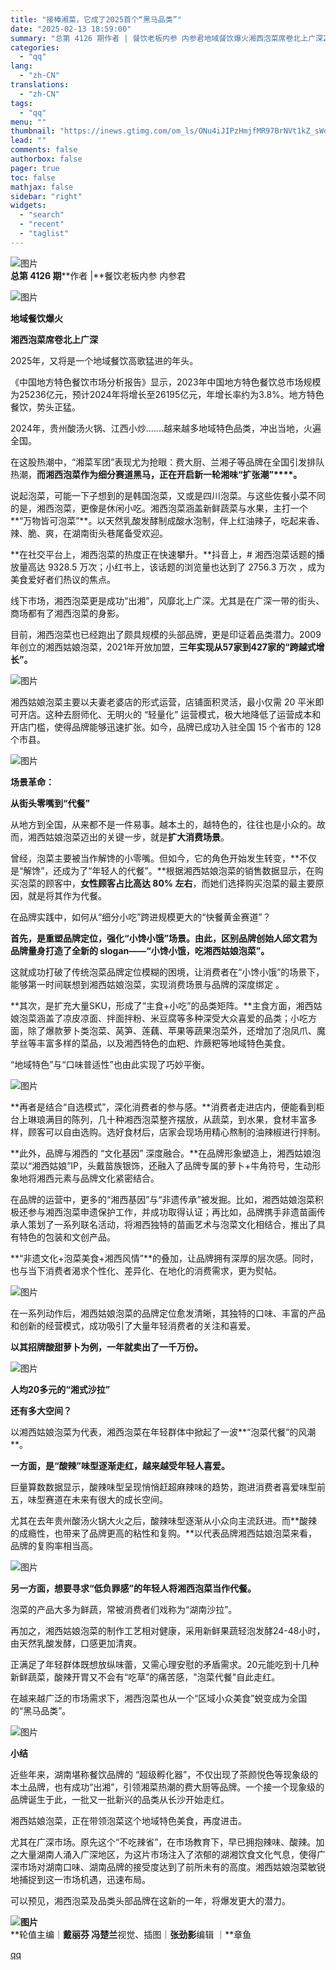 ```yaml
---
title: "接棒湘菜，它成了2025首个“黑马品类”"
date: "2025-02-13 18:59:00"
summary: "总第 4126 期作者 | 餐饮老板内参 内参君地域餐饮爆火湘西泡菜席卷北上广深2025年，又将是一..."
categories:
  - "qq"
lang:
  - "zh-CN"
translations:
  - "zh-CN"
tags:
  - "qq"
menu: ""
thumbnail: "https://inews.gtimg.com/om_ls/ONu4iJIPzHmjfMR97BrNVt1kZ_sWqzpNwcXGqgvOum1-oAA_640360/0"
lead: ""
comments: false
authorbox: false
pager: true
toc: false
mathjax: false
sidebar: "right"
widgets:
  - "search"
  - "recent"
  - "taglist"
---
```


![图片](https://inews.gtimg.com/om_bt/OeX9xV1pwoTX8ZFA46WGuHDvzsaMjJL3Z-QQUVWuW1IYQAA/641)  
****总第 4126 期******作者 |**餐饮老板内参 内参君  

  


![图片](https://inews.gtimg.com/om_bt/OnHp_hRehRl8tdxszPRc8P9asUfLClQdtDMRvnrJMkDYoAA/641)

**地域餐饮爆火**

**湘西泡菜席卷北上广深**

  


2025年，又将是一个地域餐饮高歌猛进的年头。

  


《中国地方特色餐饮市场分析报告》显示，2023年中国地方特色餐饮总市场规模为25236亿元，预计2024年将增长至26195亿元，年增长率约为3.8%。地方特色餐饮，势头正猛。

  


2024年，贵州酸汤火锅、江西小炒.......越来越多地域特色品类，冲出当地，火遍全国。

  


在这股热潮中，“湘菜军团”表现尤为抢眼：费大厨、兰湘子等品牌在全国引发排队热潮，**而湘西泡菜作为细分赛道黑马，正在开启新一轮湘味“扩张潮”****。**

  


说起泡菜，可能一下子想到的是韩国泡菜，又或是四川泡菜。与这些佐餐小菜不同的是，湘西泡菜，更像是休闲小吃。湘西泡菜涵盖新鲜蔬菜与水果，主打一个**“万物皆可泡菜”**。以天然乳酸发酵制成酸水泡制，伴上红油辣子，吃起来香、辣、脆、爽，在湖南街头巷尾备受欢迎。

  


**在社交平台上，湘西泡菜的热度正在快速攀升。**抖音上，# 湘西泡菜话题的播放量高达 9328.5 万次；小红书上，该话题的浏览量也达到了 2756.3 万次 ，成为美食爱好者们热议的焦点。

  


线下市场，湘西泡菜更是成功“出湘”，风靡北上广深。尤其是在广深一带的街头、商场都有了湘西泡菜的身影。

  


目前，湘西泡菜也已经跑出了颇具规模的头部品牌，更是印证着品类潜力。2009年创立的湘西姑娘泡菜，2021年开放加盟，**三年实现从57家到427家的“跨越式增长”。**

  


![图片](https://inews.gtimg.com/om_bt/OROOj3CDKDSoH1y4U3hr3qJZRUjMdSJRPjBG7zuUMLbvoAA/641)

  


湘西姑娘泡菜主要以夫妻老婆店的形式运营，店铺面积灵活，最小仅需 20 平米即可开店。这种去厨师化、无明火的 “轻量化” 运营模式，极大地降低了运营成本和开店门槛，使得品牌能够迅速扩张。如今，品牌已成功入驻全国 15 个省市的 128 个市县。

  


  


![图片](https://inews.gtimg.com/om_bt/OeJZ25x4vzSNezp9bJ69QWgdXu0r6GonMQf0fwb-tKyRQAA/641)

**场景革命：**

**从街头零嘴到“代餐”**

  


从地方到全国，从来都不是一件易事。越本土的，越特色的，往往也是小众的。故而，湘西姑娘泡菜迈出的关键一步，就是**扩大消费场景**。

  


曾经，泡菜主要被当作解馋的小零嘴。但如今，它的角色开始发生转变，**不仅是“解馋”，还成为了“年轻人的代餐”。**根据湘西姑娘泡菜的销售数据显示，在购买泡菜的顾客中，**女性顾客占比高达 80% 左右**，而她们选择购买泡菜的最主要原因，就是将其作为代餐。

  


在品牌实践中，如何从“细分小吃”跨进规模更大的“快餐黄金赛道”？

  


**首先，是重塑品牌定位，强化“小馋小饿”场景。**由此，区别品牌创始人邱文君为品牌量身打造了全新的 slogan——**“小馋小饿，吃湘西姑娘泡菜”。**

  


这就成功打破了传统泡菜品牌定位模糊的困境，让消费者在“小馋小饿”的场景下，能够第一时间联想到湘西姑娘泡菜，实现消费场景与品牌的深度绑定 。

  


**其次，是扩充大量SKU，形成了“主食+小吃”的品类矩阵。**主食方面，湘西姑娘泡菜涵盖了凉皮凉面、拌面拌粉、米豆腐等多种深受大众喜爱的品类；小吃方面，除了爆款萝卜类泡菜、莴笋、莲藕、苹果等蔬果泡菜外，还增加了泡凤爪、魔芋丝等丰富多样的菜品，以及湘西特色的血粑、炸蕨粑等地域特色美食。     

  


“地域特色”与“口味普适性”也由此实现了巧妙平衡。

  


![图片](https://inews.gtimg.com/om_bt/ORwImyEsiZ5zjvpSR-jD9tuXYseeDjOyjmOJybj0qXeYIAA/641)

  


**再者是结合“自选模式”，深化消费者的参与感。**消费者走进店内，便能看到柜台上琳琅满目的陈列，几十种湘西泡菜整齐摆放，从蔬菜，到水果，食材丰富多样，顾客可以自由选购。选好食材后，店家会现场用精心熬制的油辣椒进行拌制。

  


**此外，品牌与湘西的 “文化基因” 深度融合。**在品牌形象塑造上，湘西姑娘泡菜以“湘西姑娘”IP，头戴苗族银饰，还融入了品牌专属的萝卜+牛角符号，生动形象地将湘西元素与品牌文化紧密结合。

  


在品牌的运营中，更多的“湘西基因”与“非遗传承”被发掘。比如，湘西姑娘泡菜积极还参与湘西泡菜申遗保护工作，并成功取得认证；再比如，品牌携手非遗苗画传承人策划了一系列联名活动，将湘西独特的苗画艺术与泡菜文化相结合，推出了具有特色的包装和文创产品。

  


**“非遗文化+泡菜美食+湘西风情”**的叠加，让品牌拥有深厚的层次感。同时，也与当下消费者渴求个性化、差异化、在地化的消费需求，更为熨帖。

  


![图片](https://inews.gtimg.com/om_bt/OjT1EcKn-yRwwN6lWFSJc0vKPOdIWzlPWOWBOZTUzLD1IAA/641)

  


在一系列动作后，湘西姑娘泡菜的品牌定位愈发清晰，其独特的口味、丰富的产品和创新的经营模式，成功吸引了大量年轻消费者的关注和喜爱。

  


**以其招牌酸甜萝卜为例，一年就卖出了一千万份。**

  


  


![图片](https://inews.gtimg.com/om_bt/OU_dUaHh3LNLEr5PpeOPDetoudH3ue1DpoTGu09GxRjvQAA/641)

**人均20多元的“湘式沙拉”**

**还有多大空间？**

  


以湘西姑娘泡菜为代表，湘西泡菜在年轻群体中掀起了一波**“泡菜代餐”的风潮**。

  


**一方面，是“酸辣”味型逐渐走红，越来越受年轻人喜爱。**

  


巨量算数数据显示，酸辣味型呈现悄悄赶超麻辣味的趋势，跑进消费者喜爱味型前五，味型赛道在未来有很大的成长空间。

  


尤其在去年贵州酸汤火锅大火之后，酸辣味型逐渐从小众向主流跃进。而**酸辣的成瘾性，也带来了品牌更高的粘性和复购。**以代表品牌湘西姑娘泡菜来看，品牌的复购率相当高。

  


![图片](https://inews.gtimg.com/om_bt/OoG_6z-7LdDN-Vle5iCOsJCc-YLNAyvkVfLuVF9sQ7ioAAA/641)

  


**另一方面，想要寻求“低负罪感”的年轻人将湘西泡菜当作代餐。**

  


泡菜的产品大多为鲜蔬，常被消费者们戏称为“湖南沙拉”。

  


再加之，湘西姑娘泡菜的制作工艺相对健康，采用新鲜果蔬轻泡发酵24-48小时，由天然乳酸发酵，口感更加清爽。

  


正满足了年轻群体既想放纵味蕾，又需心理安慰的矛盾需求。20元能吃到十几种新鲜蔬菜，酸辣开胃又不会有“吃草”的痛苦感，"泡菜代餐"自此走红。

  


在越来越广泛的市场需求下，湘西泡菜也从一个“区域小众美食”蜕变成为全国的“黑马品类”。

  


  


![图片](https://inews.gtimg.com/om_bt/OPSHZxylVhIAN-3PdfTfXndT5qu0gRgCMLj6n1VyBSuikAA/641)

**小结**

  


近些年来，湖南堪称餐饮品牌的 “超级孵化器”，不仅出现了茶颜悦色等现象级的本土品牌，也有成功“出湘”，引领湘菜热潮的费大厨等品牌。一个接一个现象级的品牌诞生于此，一批又一批新兴的品类从长沙开始走红。

  


湘西姑娘泡菜，正在带领泡菜这个地域特色美食，再度进击。

  


尤其在广深市场。原先这个“不吃辣省”，在市场教育下，早已拥抱辣味、酸辣。加之大量湖南人涌入广深地区，为这片市场注入了浓郁的湖湘饮食文化气息，使得广深市场对湖南口味、湖南品牌的接受度达到了前所未有的高度。湘西姑娘泡菜敏锐地捕捉到这一市场机遇，迅速布局。

  


可以预见，湘西泡菜及品类头部品牌在这新的一年，将爆发更大的潜力。

  


  
****![图片](https://inews.gtimg.com/om_bt/GwxHgatq7IucNWp_Tup2sfOgTyHdp5Kn89Nr9Zt10HZScAA/0)****  
**轮值主编｜**戴丽芬 冯楚兰**视觉、插图｜**张劲影**编辑 ｜**章鱼

[qq](https://new.qq.com/rain/a/20250213A07NJE00)

